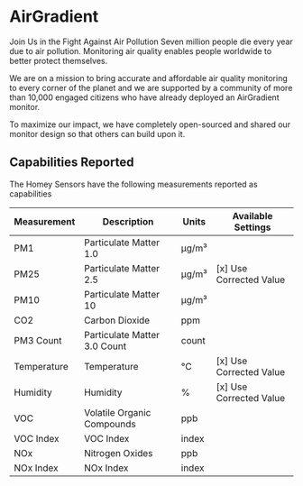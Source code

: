 # AirGradient
Join Us in the Fight Against Air Pollution
Seven million people die every year due to air pollution. Monitoring air quality enables people worldwide to better protect themselves.

We are on a mission to bring accurate and affordable air quality monitoring to every corner of the planet and we are supported by a community of more than 10,000 engaged citizens who have already deployed an AirGradient monitor.

To maximize our impact, we have completely open-sourced and shared our monitor design so that others can build upon it.

## Capabilities Reported
The Homey Sensors have the following measurements reported as capabilities

| Measurement          | Description                | Units  | Available Settings               |
|----------------------|----------------------------|--------|-------------------------------|
| PM1          | Particulate Matter 1.0     | µg/m³  |                               |
| PM25         | Particulate Matter 2.5     | µg/m³  |  [x]  Use Corrected Value     |
| PM10         | Particulate Matter 10      | µg/m³  |                               |
| CO2          | Carbon Dioxide             | ppm    |                               |
| PM3 Count       | Particulate Matter 3.0 Count | count |                               |
| Temperature  | Temperature                | °C     |  [x]  Use Corrected Value     |
| Humidity     | Humidity                   | %      |  [x]  Use Corrected Value     |
| VOC          | Volatile Organic Compounds | ppb    |                               |
| VOC Index      | VOC Index                  | index  |                               |
| NOx          | Nitrogen Oxides            | ppb    |                               |
| NOx Index      | NOx Index                  | index  |                               |

